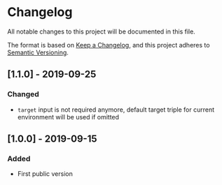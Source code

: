 # Changelog
All notable changes to this project will be documented in this file.

The format is based on [Keep a Changelog](https://keepachangelog.com/en/1.0.0/),
and this project adheres to [Semantic Versioning](https://semver.org/spec/v2.0.0.html).

## [1.1.0] - 2019-09-25

### Changed

- `target` input is not required anymore,
    default target triple for current environment will be used if omitted

## [1.0.0] - 2019-09-15

### Added

- First public version
